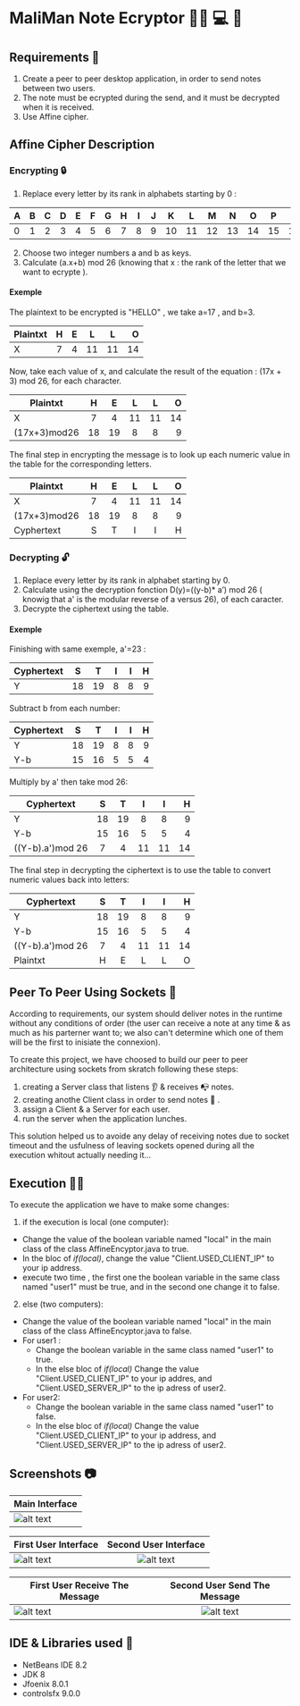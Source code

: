 # MaliMan Note Ecryptor 👩‍🎓 💻 🔑 

 ## Requirements 📃
 1. Create a peer to peer desktop application, in order to send notes between two users. 
 2. The note must be ecrypted during the send, and it must be decrypted when it is received.
 3. Use Affine cipher.
 
 ## Affine Cipher Description
 
  ### Encrypting 🔒
  
   1. Replace every letter by its rank in alphabets starting by 0 :
   
| A | B | C | D | E | F | G | H | I | J | K | L | M | N | O | P | Q | R | S | T | U | V | W | X | Y | Z |
| -- |:--:|:--:|:--:|:--:|:--:|:--:|:--:|:--:|:--:|:--:|:--:|:--:|:--:|:--:|:--:|:--:|:--:|:--:|:--:|:--:|:--:|:--:|:--:|:--:| --:|
| 0 | 1 | 2 | 3 | 4 | 5 | 6 | 7 | 8 | 9 | 10 | 11 | 12 | 13 | 14 | 15 | 16 | 17 | 18 | 19 | 20 | 21 | 22 | 23 | 24 | 25 | 26 |

  2. Choose two integer numbers a and b as keys. 
  3. Calculate (a.x+b) mod 26 (knowing that x : the rank of the letter that we want to ecrypte ).
  
  #### Exemple
  
  The plaintext to be encrypted is "HELLO" , we take a=17 , and b=3.
  
  | Plaintxt | H | E | L | L | O |
  | ------- |:--:|:--:|:--:|:--:| --:|
  | X | 7 | 4 | 11 | 11 | 14 |
  
  Now, take each value of x, and calculate the result of the equation : (17x + 3) mod 26, for each character.
  
  | Plaintxt | H | E | L | L | O |
  | ------- |:--:|:--:|:--:|:--:| --:|
  | X | 7 | 4 | 11 | 11 | 14 |
  | (17x+3)mod26 | 18 | 19 | 8 | 8 | 9 |
  
  The final step in encrypting the message is to look up each numeric value in the table for the corresponding letters.
  
  | Plaintxt | H | E | L | L | O |
  | ------- |:--:|:--:|:--:|:--:| --:|
  | X | 7 | 4 | 11 | 11 | 14 |
  | (17x+3)mod26 | 18 | 19 | 8 | 8 | 9 |
  | Cyphertext | S | T | I | I | H |
  
  
  ### Decrypting 🔓
  
   1. Replace every letter by its rank in alphabet starting by 0.
   2. Calculate using the decryption fonction D(y)=((y-b)* a’) mod 26 ( knowig that a' is the modular reverse of a versus 26), of each caracter.
   3. Decrypte the ciphertext using the table.


  #### Exemple
  
  Finishing with same exemple, a'=23 :
  
  | Cyphertext | S | T | I | I | H |
  | ------- |:--:|:--:|:--:|:--:| --:|
  | Y | 18 | 19 | 8 | 8 | 9 |
  
  Subtract b from each number:
  
  | Cyphertext | S | T | I | I | H |
  | ------- |:--:|:--:|:--:|:--:| --:|
  | Y | 18 | 19 | 8 | 8 | 9 |
  | Y-b | 15 | 16 | 5 | 5 | 4 |
  
  Multiply by a' then take mod 26:
  
  | Cyphertext | S | T | I | I | H |
  | ------- |:--:|:--:|:--:|:--:| --:|
  | Y | 18 | 19 | 8 | 8 | 9 |
  | Y-b | 15 | 16 | 5 | 5 | 4 |
  | ((Y-b).a')mod 26 | 7 | 4 | 11 | 11 | 14 |
  
  The final step in decrypting the ciphertext is to use the table to convert numeric values back into letters:
  
  | Cyphertext | S | T | I | I | H |
  | ------- |:--:|:--:|:--:|:--:| --:|
  | Y | 18 | 19 | 8 | 8 | 9 |
  | Y-b | 15 | 16 | 5 | 5 | 4 |
  | ((Y-b).a')mod 26 | 7 | 4 | 11 | 11 | 14 |
  | Plaintxt | H | E | L | L | O |
 ## Peer To Peer Using Sockets 🔗
 
 According to requirements, our system should deliver notes in the runtime without any conditions of order (the user can receive a note
 at any time & as much as his parterner want to; we also can't determine which one of them will be the first to inisiate the
 connexion).
 
 To create this project, we have choosed to build our peer to peer architecture using sockets from skratch following these steps: 
 
 1. creating a Server class that listens :ear: & receives 📭 notes.
 2. creating anothe Client class in order to send notes :scroll: .
 3. assign a Client & a Server for each user.
 4. run the server when the application lunches.
 
 This solution helped us to avoide any delay of receiving notes due to socket timeout and the usfulness of leaving sockets opened during
 all the execution whitout actually needing it...
 
 
 ## Execution 🔌🔨
 
 To execute the application we have to make some changes:
 1. if the execution is local (one computer):
   * Change the value of the boolean variable named "local" in the main class of the class AffineEncyptor.java to true.
   * In the bloc of *if(local)*, change the value "Client.USED_CLIENT_IP" to your ip address.
   * execute two time , the first one the boolean variable in the same class named "user1" must be true, and in the second one change it to false.
   
 2. else (two computers):
   * Change the value of the boolean variable named "local" in the main class of the class AffineEncyptor.java to false.
   * For user1 :
     * Change the boolean variable in the same class named "user1" to true.
     * In the else bloc of *if(local)* Change the value "Client.USED_CLIENT_IP" to your ip addres, and "Client.USED_SERVER_IP" to the ip adress of user2.
   * For user2:
     * Change the boolean variable in the same class named "user1" to false.
     * In the else bloc of *if(local)* Change the value "Client.USED_CLIENT_IP" to your ip address, and "Client.USED_SERVER_IP" to the ip adress of user2.
   
 ## Screenshots  	📷
 
| Main Interface |
| ------------- |
|![alt text](https://github.com/madenemalika/Affine-Encryption/blob/master/AffineEncryption/src/Screenshots/main%20page.PNG "Welcome interface" )|


| First User Interface | Second User Interface |
| ------------- |:-------------:|
| ![alt text](https://github.com/madenemalika/Affine-Encryption/blob/master/AffineEncryption/src/Screenshots/user%201.PNG "First User Interface" ) | ![alt text](https://github.com/madenemalika/Affine-Encryption/blob/master/AffineEncryption/src/Screenshots/user%202.PNG "Second User Interface" ) |

| First User Receive The Message | Second User Send The Message |
| ------------- |:-------------:|
| ![alt text](https://github.com/madenemalika/Affine-Encryption/blob/master/AffineEncryption/src/Screenshots/user%202%20get%20the%20msg.PNG "msg recieved" ) | ![alt text](https://github.com/madenemalika/Affine-Encryption/blob/master/AffineEncryption/src/Screenshots/user%201%20with%20msg.PNG "msg sended" ) |
 
 ## IDE & Libraries used 🔧
 
 * NetBeans IDE 8.2
 * JDK 8
 * Jfoenix 8.0.1
 * controlsfx 9.0.0

